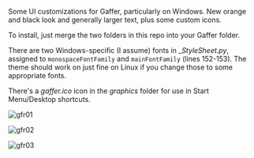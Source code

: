 Some UI customizations for Gaffer, particularly on Windows. New orange and black look and generally larger text, plus some custom icons.

To install, just merge the two folders in this repo into your Gaffer folder.

There are two Windows-specific (I assume) fonts in __StyleSheet.py_, assigned to `monospaceFontFamily` and `mainFontFamily` (lines 152-153). The theme should work on just fine on Linux if you change those to some appropriate fonts.

There's a _gaffer.ico_ icon in the _graphics_ folder for use in Start Menu/Desktop shortcuts.

![gfr01](https://github.com/user-attachments/assets/ba888452-de9b-4649-8dd4-b1fc1af373a8)

![gfr02](https://github.com/user-attachments/assets/ea317d8f-d42c-47ce-9cd3-b66a10d807cf)

![gfr03](https://github.com/user-attachments/assets/6d583930-5ea3-475f-9641-388249bafe5f)

